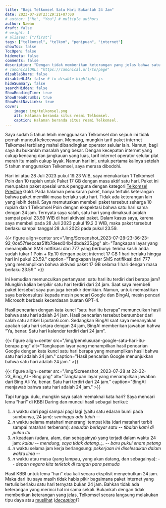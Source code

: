 ```yaml
---
title: "Bagi Telkomsel Satu Hari Bukanlah 24 Jam"
date: 2023-07-28T23:29:21+07:00
# author: ["Me", "You"] # multiple authors
author: Nawan
draft: false
# weight: 1
# aliases: ["/first"]
tags: ["telkomsel", "telkom", "penipuan", "internet"]
showToc: false
TocOpen: false
hidemeta: false
comments: false
description: "Dengan tidak memberikan keterangan yang jelas bahwa satu hari tidak berarti 24 jam penuh, Telkomsel secara sadar melakukan tipu daya terhadap konsumen."
# canonicalURL: "https://canonical.url/to/page"
disableShare: false
disableHLJS: false # to disable highlight.js
hideSummary: false
searchHidden: false
ShowReadingTime: true
ShowBreadCrumbs: true
ShowPostNavLinks: true
cover:
    image: img/telkomsel.png
    alt: Halaman beranda situs resmi Telkomsel.
    caption: Halaman beranda situs resmi Telkomsel.
---
```


Saya sudah 5 tahun lebih menggunakan Telkomsel dan sejauh ini tidak pernah muncul kekecewaan. Memang, mungkin tarif paket internet Telkomsel terbilang mahal dibandingkan operator selular lain. Namun, bagi saya itu bukanlah masalah yang besar. Dengan kecepatan internet yang cukup kencang dan jangkauan yang luas, tarif internet operator selular plat merah itu masih cukup layak. Namun hari ini, untuk pertama kalinya setelah 5 tahun menggunakan Telkomsel, saya merasa dibodohi.

Hari ini atau 28 Juli 2023 pukul 19.23 WIB, saya menukarkan 1 Telkomsel Poin dan 10 rupiah untuk Paket 17 GB dengan masa aktif satu hari. Paket ini merupakan paket spesial untuk pengguna dengan kategori [Telkomsel Prestige](https://www.telkomsel.com/shops/telkomsel-prestige "https://www.telkomsel.com/shops/telkomsel-prestige") Gold. Pada halaman penukaran paket, hanya tertulis keterangan bahwa paket memiliki masa berlaku satu hari. Tidak ada keterangan lain yang lebih detail. Saya memutuskan membeli paket tersebut seharga 10 rupiah dan 1 Telkomsel Poin dengan ekspektasi bahwa satu hari sama dengan 24 jam. Ternyata saya salah, satu hari yang dimaksud adalah sampai pukul 23.59 WIB di hari aktivasi paket. Dalam kasus saya, karena saya membeli pada 28 Juli 2023 pukul 19.2 3 WIB, maka paket tersebut berlaku sampai tanggal 28 Juli 2023 pada pukul 23.59.

{{< figure align=center src="/img/Screenshot_2023-07-28-23-36-23-92_0ce57feeccaa51fb7deed04b4dbda235.jpg" alt="Tangkapan layar yang menampilkan SMS notfikasi dari 777 yang berbunyi: terima kasih anda sudah tukar 1 Poin + Rp.10 dengan paket internet 17 GB 1 hari berlaku hingga hari ini pukul 23.59." caption="Tangkapan layar SMS notifikasi dari 777 yang menampilkan bahwa aktivasi paket 17 GB selama 1 hari dengan masa berlaku 23.59." >}}

Ini kemudian memunculkan pertanyaan: satu hari itu terdiri dari berapa jam? Mungkin kalian berpikir satu hari terdiri dari 24 jam. Saat saya membeli paket tersebut saya pun juga berpikir demikian. Namun, untuk memastikan saya berkonsultasi kepada mesin pencari Google dan BingAI, mesin pencari Microsoft berbasis kecerdasan buatan GPT-4.

Hasil pencarian dengan kata kunci “satu hari itu berapa” memunculkan hasil bahwa satu hari adalah 24 jam. Hasil pencarian tersebut bersumber dari salah satu artikel Liputan6.com. Sedangkan BingAI saat saya menanyakan apakah satu hari setara dengan 24 jam, BingAI memberikan jawaban bahwa “Ya, benar. Satu hari kalender terdiri dari 24 jam”.

{{< figure align=center src="/img/penelusuran-google-satu-hari-itu-berapa.png" alt="Tangkapan layar yang menampilkan hasil pencarian Google dengan kata kunci satu hari berapa yang menampilkan hasil bahwa satu hari adalah 24 jam." caption="Hasil pencarian Google menunjukkan bahwa satu hari adalah 24 jam." >}}

{{< figure align=center src="/img/Screenshot_2023-07-28 at 22-32-23_Bing_AI - Bing.png" alt="Tangkapan layar yang menampilkan jawaban dari Bing AI: Ya, benar. Satu hari terdiri dari 24 jam." caption="BingAI menjawab bahwa satu hari adalah 24 jam." >}}

Tapi tunggu dulu, mungkin saya salah memaknai kata hari? Saya mencari lema “hari” di KBBI Daring dan muncul hasil sebagai berikut:
1. _n_ waktu dari pagi sampai pagi lagi (yaitu satu edaran bumi pada sumbunya, 24 jam): _seminggu ada tujuh --_
2. _n_ waktu selama matahari menerangi tempat kita (dari matahari terbit sampai matahari terbenam): _sesudah berlayar satu -- tibalah kami di pulau itu_
3. _n_ keadaan (udara, alam, dan sebagainya) yang terjadi dalam waktu 24 jam: _kalau -- mendung, saya tidak datang__;_ _\-- baru pukul enam petang_
4. _n_ waktu selama jam kerja berlangsung: _pekerjaan ini diselesaikan dalam waktu lima --_
5. _n_ waktu atau masa (yang lampau, yang akan datang, dan sebagainya): _\-- depan negara kita terletak di tangan para pemuda_

Hasil KBBI untuk lema “hari” dua kali secara eksplisit menyebutkan 24 jam. Maka dari itu saya masih tidak habis pikir bagaimana paket internet yang tertulis berlaku satu hari ternyata bukan 24 jam. Bahkan tidak ada keterangan yang merinci hal ini sama sekali. Bukankah dengan tidak memberikan keterangan yang jelas, Telkomsel secara langsung melakukan tipu daya atau [muslihat](https://id.wikipedia.org/wiki/Muslihat "https://id.wikipedia.org/wiki/Muslihat") (_[deception](https://en.wikipedia.org/wiki/Deception "https://en.wikipedia.org/wiki/Deception")_)?